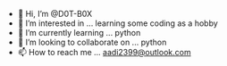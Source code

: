- 👋 Hi, I’m @D0T-B0X
- 👀 I’m interested in ... learning some coding as a hobby
- 🌱 I’m currently learning ... python
- 💞️ I’m looking to collaborate on ... python
- 📫 How to reach me ... aadi2399@outlook.com

<!---
D0T-B0X/D0T-B0X is a ✨ special ✨ repository because its `README.md` (this file) appears on your GitHub profile.
You can click the Preview link to take a look at your changes.
--->
